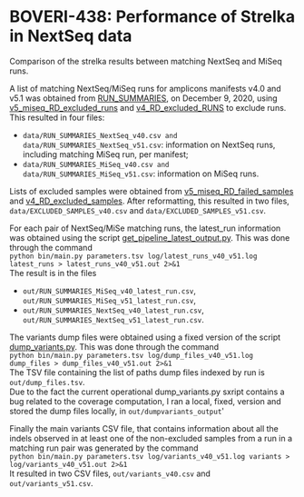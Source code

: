 # BOVERI-438: Performance of Strelka in NextSeq data
Comparison of the strelka results between matching NextSeq and MiSeq runs.

A list of matching NextSeq/MiSeq runs for amplicons manifests v4.0 and v5.1 was obtained from <a href="https://docs.google.com/spreadsheets/d/1vIIKf5DTvHQy_mG7rCq0oCy-z82kj7bmv88wYcsWWCo/edit#gid=779463918">RUN_SUMMARIES</a>, on December 9, 2020, using <a href="https://github.com/contextual-genomics/Bioinformatics/blob/dev/Operations/data_to_exclude/development_runs/v5_miseq/dev_RD_excluded_runs.tsv">v5_miseq_RD_excluded_runs</a> and <a href="https://github.com/contextual-genomics/Bioinformatics/blob/dev/longitudinal_analysis/cohort_details/master_RD_excluded_RUNS.csv">v4_RD_excluded_RUNS</a> to exclude runs. This resulted in four files:
- ```data/RUN_SUMMARIES_NextSeq_v40.csv and data/RUN_SUMMARIES_NextSeq_v51.csv```: information on NextSeq runs, including matching MiSeq run, per manifest;
- ```data/RUN_SUMMARIES_MiSeq_v40.csv and data/RUN_SUMMARIES_MiSeq_v51.csv```: information on MiSeq runs.

Lists of excluded samples were obtained from <a href="https://github.com/contextual-genomics/Bioinformatics/blob/dev/Operations/data_to_exclude/development_runs/v5_miseq/dev_RD_failed_samples.tsv">v5_miseq_RD_failed_samples</a> and <a href="https://github.com/contextual-genomics/Bioinformatics/blob/dev/longitudinal_analysis/cohort_details/master_RD_excluded_samples.csv">v4_RD_excluded_samples</a>. After reformatting, this resulted in two files, ```data/EXCLUDED_SAMPLES_v40.csv``` and ```data/EXCLUDED_SAMPLES_v51.csv```.

For each pair of NextSeq/MiSe matching runs, the latest_run information was obtained using the script <a href="https://github.com/contextual-genomics/Bioinformatics/blob/master/Operations/get_pipeline_latest_output.py">get_pipeline_latest_output.py</a>. This was done through the command  
```python bin/main.py parameters.tsv log/latest_runs_v40_v51.log latest_runs > latest_runs_v40_v51.out 2>&1```  
The result is in the files
- ```out/RUN_SUMMARIES_MiSeq_v40_latest_run.csv```, ```out/RUN_SUMMARIES_MiSeq_v51_latest_run.csv```,
- ```out/RUN_SUMMARIES_NextSeq_v40_latest_run.csv```, ```out/RUN_SUMMARIES_NextSeq_v51_latest_run.csv```.

The variants dump files were obtained using a fixed version of the script <a href="https://github.com/contextual-genomics/biosys/blob/rd/rd_analysis/dump_variants.py">dump_variants.py</a>.  This was done through the command     
```python bin/main.py parameters.tsv log/dump_files_v40_v51.log dump_files > dump_files_v40_v51.out 2>&1```  
The TSV file containing the list of paths dump files indexed by run is ```out/dump_files.tsv```.  
Due to the fact the current operational dump_variants.py sxript contains a bug related to the coverage computation, I ran a local, fixed, version and stored the dump files locally, in ```out/dumpvariants_output```'

Finally the main variants CSV file, that contains information about all the indels observed in at least one of the non-excluded samples from a run in a matching run pair was generated by the command  
```python bin/main.py parameters.tsv log/variants_v40_v51.log variants > log/variants_v40_v51.out 2>&1```  
It resulted in two CSV files, ```out/variants_v40.csv``` and ```out/variants_v51.csv```.
